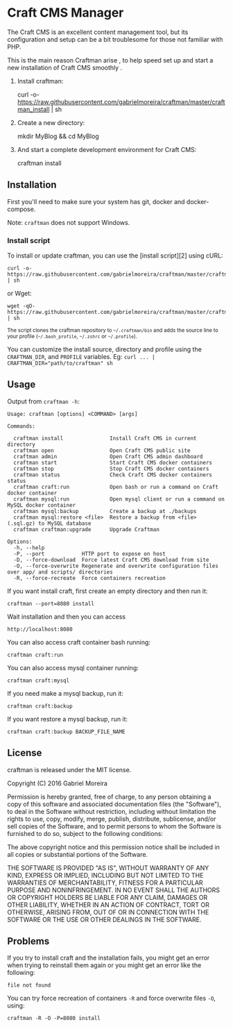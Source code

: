 # Craft CMS Manager

The Craft CMS is an excellent content management tool, but its configuration and setup can be a bit troublesome for those not familiar with PHP.

This is the main reason Craftman arise , to help speed set up and start a new installation of Craft CMS smoothly .

1. Install craftman:

    curl -o- https://raw.githubusercontent.com/gabrielmoreira/craftman/master/craftman_install | sh

2. Create a new directory:

    mkdir MyBlog && cd MyBlog
  
3. And start a complete development environment for Craft CMS:

    craftman install

## Installation

First you'll need to make sure your system has git, docker and docker-compose. 

Note: `craftman` does not support Windows.

### Install script

To install or update craftman, you can use the [install script][2] using cURL:

    curl -o- https://raw.githubusercontent.com/gabrielmoreira/craftman/master/craftman_install | sh

or Wget:

    wget -qO- https://raw.githubusercontent.com/gabrielmoreira/craftman/master/craftman_install | sh

<sub>The script clones the craftman repository to `~/.craftman/bin` and adds the source line to your profile (`~/.bash_profile`, `~/.zshrc` or `~/.profile`).</sub>

You can customize the install source, directory and profile using the `CRAFTMAN_DIR`, and `PROFILE` variables.
Eg: `curl ... | CRAFTMAN_DIR="path/to/craftman" sh`


## Usage

 Output from `craftman -h`:
 
    Usage: craftman [options] <COMMAND> [args]

    Commands:

      craftman install               Install Craft CMS in current directory
      craftman open                  Open Craft CMS public site
      craftman admin                 Open Craft CMS admin dashboard
      craftman start                 Start Craft CMS docker containers
      craftman stop                  Stop Craft CMS docker containers
      craftman status                Check Craft CMS docker containers status
      craftman craft:run             Open bash or run a command on Craft docker container
      craftman mysql:run             Open mysql client or run a command on MySQL docker container
      craftman mysql:backup          Create a backup at ./backups
      craftman mysql:restore <file>  Restore a backup from <file> (.sql.gz) to MySQL database
      craftman craftman:upgrade      Upgrade Craftman

    Options:
      -h, --help
      -P, --port            HTTP port to expose on host
      -D, --force-download  Force latest Craft CMS download from site
      -O, --force-overwrite Regenerate and overwrite configuration files over app/ and scripts/ directories
      -R, --force-recreate  Force containers recreation

If you want install craft, first create an empty directory and then run it:

    craftman --port=8080 install

Wait installation and then you can access

    http://localhost:8080

You can also access craft container bash running:

    craftman craft:run

You can also access mysql container running:

    craftman craft:mysql

If you need make a mysql backup, run it:

    craftman craft:backup

If you want restore a mysql backup, run it:

    craftman craft:backup BACKUP_FILE_NAME


## License

craftman is released under the MIT license.


Copyright (C) 2016 Gabriel Moreira

Permission is hereby granted, free of charge, to any person obtaining a copy of this software and associated documentation files (the "Software"), to deal in the Software without restriction, including without limitation the rights to use, copy, modify, merge, publish, distribute, sublicense, and/or sell copies of the Software, and to permit persons to whom the Software is furnished to do so, subject to the following conditions:

The above copyright notice and this permission notice shall be included in all copies or substantial portions of the Software.

THE SOFTWARE IS PROVIDED "AS IS", WITHOUT WARRANTY OF ANY KIND, EXPRESS OR IMPLIED, INCLUDING BUT NOT LIMITED TO THE WARRANTIES OF MERCHANTABILITY, FITNESS FOR A PARTICULAR PURPOSE AND NONINFRINGEMENT. IN NO EVENT SHALL THE AUTHORS OR COPYRIGHT HOLDERS BE LIABLE FOR ANY CLAIM, DAMAGES OR OTHER LIABILITY, WHETHER IN AN ACTION OF CONTRACT, TORT OR OTHERWISE, ARISING FROM, OUT OF OR IN CONNECTION WITH THE SOFTWARE OR THE USE OR OTHER DEALINGS IN THE SOFTWARE.


## Problems

If you try to install craft and the installation fails, you might get an error when trying to reinstall them again or you might get an error like the following:

    file not found

You can try force recreation of containers `-R` and force overwrite files `-O`, using:

    craftman -R -O -P=8080 install
